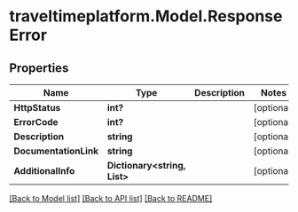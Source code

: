 # traveltimeplatform.Model.ResponseError
## Properties

Name | Type | Description | Notes
------------ | ------------- | ------------- | -------------
**HttpStatus** | **int?** |  | [optional] 
**ErrorCode** | **int?** |  | [optional] 
**Description** | **string** |  | [optional] 
**DocumentationLink** | **string** |  | [optional] 
**AdditionalInfo** | **Dictionary<string, List<string>>** |  | [optional] 

[[Back to Model list]](../README.md#documentation-for-models) [[Back to API list]](../README.md#documentation-for-api-endpoints) [[Back to README]](../README.md)


